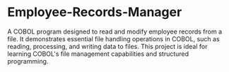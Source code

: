 # Employee-Records-Manager
A COBOL program designed to read and modify employee records from a file. It demonstrates essential file handling operations in COBOL, such as reading, processing, and writing data to files. This project is ideal for learning COBOL's file management capabilities and structured programming. ​
